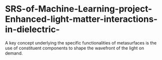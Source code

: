 # SRS-of-Machine-Learning-project-Enhanced-light-matter-interactions-in-dielectric-
A key concept underlying the specific functionalities of metasurfaces is the use of constituent  components to shape the wavefront of the light on demand. 
